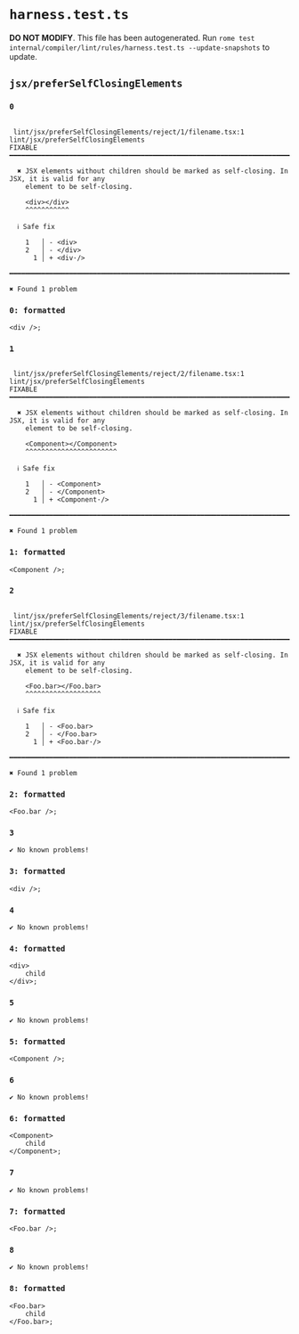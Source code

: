 # `harness.test.ts`

**DO NOT MODIFY**. This file has been autogenerated. Run `rome test internal/compiler/lint/rules/harness.test.ts --update-snapshots` to update.

## `jsx/preferSelfClosingElements`

### `0`

```

 lint/jsx/preferSelfClosingElements/reject/1/filename.tsx:1 lint/jsx/preferSelfClosingElements
FIXABLE  ━━━━━━━━━━━━━━━━━━━━━━━━━━━━━━━━━━━━━━━━━━━━━━━━━━━━━━━━━━━━━━━━━━━━━━━━━━━━━━━━━━━━━━━━━━━

  ✖ JSX elements without children should be marked as self-closing. In JSX, it is valid for any
    element to be self-closing.

    <div></div>
    ^^^^^^^^^^^

  ℹ Safe fix

    1   │ - <div>
    2   │ - </div>
      1 │ + <div·/>

━━━━━━━━━━━━━━━━━━━━━━━━━━━━━━━━━━━━━━━━━━━━━━━━━━━━━━━━━━━━━━━━━━━━━━━━━━━━━━━━━━━━━━━━━━━━━━━━━━━━

✖ Found 1 problem

```

### `0: formatted`

```
<div />;

```

### `1`

```

 lint/jsx/preferSelfClosingElements/reject/2/filename.tsx:1 lint/jsx/preferSelfClosingElements
FIXABLE  ━━━━━━━━━━━━━━━━━━━━━━━━━━━━━━━━━━━━━━━━━━━━━━━━━━━━━━━━━━━━━━━━━━━━━━━━━━━━━━━━━━━━━━━━━━━

  ✖ JSX elements without children should be marked as self-closing. In JSX, it is valid for any
    element to be self-closing.

    <Component></Component>
    ^^^^^^^^^^^^^^^^^^^^^^^

  ℹ Safe fix

    1   │ - <Component>
    2   │ - </Component>
      1 │ + <Component·/>

━━━━━━━━━━━━━━━━━━━━━━━━━━━━━━━━━━━━━━━━━━━━━━━━━━━━━━━━━━━━━━━━━━━━━━━━━━━━━━━━━━━━━━━━━━━━━━━━━━━━

✖ Found 1 problem

```

### `1: formatted`

```
<Component />;

```

### `2`

```

 lint/jsx/preferSelfClosingElements/reject/3/filename.tsx:1 lint/jsx/preferSelfClosingElements
FIXABLE  ━━━━━━━━━━━━━━━━━━━━━━━━━━━━━━━━━━━━━━━━━━━━━━━━━━━━━━━━━━━━━━━━━━━━━━━━━━━━━━━━━━━━━━━━━━━

  ✖ JSX elements without children should be marked as self-closing. In JSX, it is valid for any
    element to be self-closing.

    <Foo.bar></Foo.bar>
    ^^^^^^^^^^^^^^^^^^^

  ℹ Safe fix

    1   │ - <Foo.bar>
    2   │ - </Foo.bar>
      1 │ + <Foo.bar·/>

━━━━━━━━━━━━━━━━━━━━━━━━━━━━━━━━━━━━━━━━━━━━━━━━━━━━━━━━━━━━━━━━━━━━━━━━━━━━━━━━━━━━━━━━━━━━━━━━━━━━

✖ Found 1 problem

```

### `2: formatted`

```
<Foo.bar />;

```

### `3`

```
✔ No known problems!

```

### `3: formatted`

```
<div />;

```

### `4`

```
✔ No known problems!

```

### `4: formatted`

```
<div>
	child
</div>;

```

### `5`

```
✔ No known problems!

```

### `5: formatted`

```
<Component />;

```

### `6`

```
✔ No known problems!

```

### `6: formatted`

```
<Component>
	child
</Component>;

```

### `7`

```
✔ No known problems!

```

### `7: formatted`

```
<Foo.bar />;

```

### `8`

```
✔ No known problems!

```

### `8: formatted`

```
<Foo.bar>
	child
</Foo.bar>;

```
